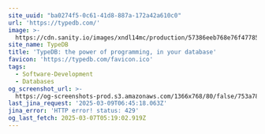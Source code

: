 ```yaml
---
site_uuid: "ba0274f5-0c61-41d8-887a-172a42a610c0"
url: 'https://typedb.com/'
image: >-
  https://cdn.sanity.io/images/xndl14mc/production/57386eeb768e76f477854101fd8a8abf1677138a-3316x1850.png
site_name: TypeDB
title: 'TypeDB: the power of programming, in your database'
favicon: 'https://typedb.com/favicon.ico'
tags:
  - Software-Development
  - Databases
og_screenshot_url: >-
  https://og-screenshots-prod.s3.amazonaws.com/1366x768/80/false/753a78d883a550fd8b8cb2f5ee4c711bc6b2e81f1e7b8e12ad9ce56dcdae344a.jpeg
last_jina_request: '2025-03-09T06:45:18.063Z'
jina_error: 'HTTP error! status: 429'
og_last_fetch: 2025-03-07T05:19:02.919Z
---
```


